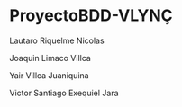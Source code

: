 # ProyectoBDD-VLYNÇ

Lautaro Riquelme Nicolas

Joaquin Limaco Villca

Yair Villca Juaniquina

Victor Santiago Exequiel Jara
